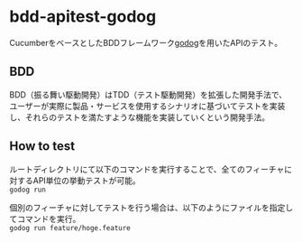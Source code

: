 # bdd-apitest-godog
CucumberをベースとしたBDDフレームワーク[godog](https://github.com/cucumber/godog)を用いたAPIのテスト。   

## BDD
BDD（振る舞い駆動開発）はTDD（テスト駆動開発）を拡張した開発手法で、ユーザーが実際に製品・サービスを使用するシナリオに基づいてテストを実装し、それらのテストを満たすような機能を実装していくという開発手法。  

##  How to test
ルートディレクトリにて以下のコマンドを実行することで、全てのフィーチャに対するAPI単位の挙動テストが可能。  
`godog run`
  
個別のフィーチャに対してテストを行う場合は、以下のようにファイルを指定してコマンドを実行。  
`godog run feature/hoge.feature`
